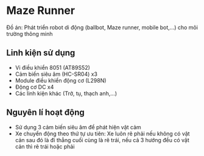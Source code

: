 
# Maze Runner

Đồ án: Phát triển robot di động (ballbot, Maze runner, mobile bot,...) cho môi trường thông minh


## Linh kiện sử dụng
- Vi điều khiển 8051 (AT89S52)
- Cảm biến siêu âm (HC-SR04) x3
- Module điều khiển động cơ (L298N)
- Động cơ DC x4
- Các linh kiện khác (Trở, tụ, thạch anh,...)
## Nguyên lí hoạt động
- Sử dụng 3 cảm biến siêu âm để phát hiện vật cảm
- Xe chuyển động theo thứ tự ưu tiên: Xe luôn rẽ phải nếu không có vật cản sau đó là đi thẳng cuối cùng là rẽ trái, nếu cả 3 hướng đều có vật cản thì rẽ trái hoặc phải
